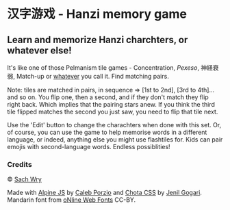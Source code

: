 # 汉字游戏 - Hanzi memory game

## Learn and memorize Hanzi charchters, or whatever else!

It's like one of those Pelmanism tile games - Concentration, *Pexeso*, 神経衰弱, Match-up or [whatever](https://en.wikipedia.org/wiki/Concentration_(tile_game)) you call it. Find matching pairs.

Note: tiles are matched in pairs, in sequence => [1st to 2nd], [3rd to 4th]... and so on. You flip one, then a second, and if they don't match they flip right back. Which implies that the pairing stars anew. If you think the third tile flipped matches the second you just saw, you need to flip that tile next.

Use the 'Edit' button to change the charachters when done with this set. Or, of course, you can use the game to help memorise words in a different language, or indeed, anything else you might use flashtiles for. Kids can pair emojis with second-language words. Endless possiblities!

### Credits

© [Sach Wry](https://twitter.com/sachwry)

Made with [Alpine JS](https://github.com/alpinejs/alpine) by [Caleb Porzio](https://twitter.com/calebporzio) and [Chota CSS](https://github.com/jenil/chota) by [Jenil Gogari](https://jgog.in/). Mandarin font from [oNline Web Fonts](https://www.onlinewebfonts.com) CC-BY.

